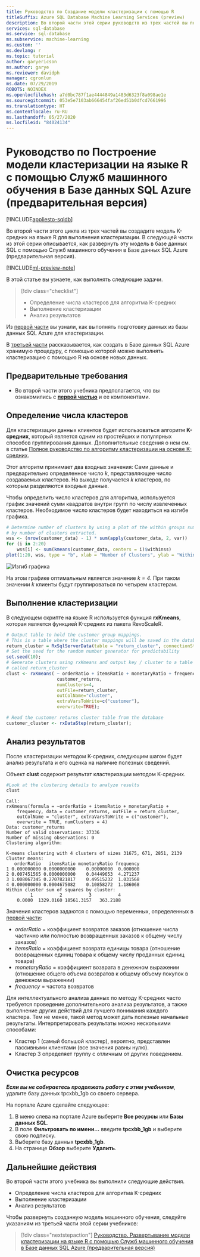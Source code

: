 ```yaml
---
title: Руководство по Создание модели кластеризации с помощью R
titleSuffix: Azure SQL Database Machine Learning Services (preview)
description: Во второй части этой серии руководств из трех частей вы построите модель K-средних, чтобы выполнить кластеризацию с помощью языка R и Служб машинного обучения в Базе данных SQL Azure (предварительная версия).
services: sql-database
ms.service: sql-database
ms.subservice: machine-learning
ms.custom: ''
ms.devlang: r
ms.topic: tutorial
author: garyericson
ms.author: garye
ms.reviewer: davidph
manager: cgronlun
ms.date: 07/29/2019
ROBOTS: NOINDEX
ms.openlocfilehash: a7d0bc787f1ae4444849a1483d6323f8a098ae1e
ms.sourcegitcommit: 053e5e7103ab666454faf26ed51b0dfcd7661996
ms.translationtype: HT
ms.contentlocale: ru-RU
ms.lasthandoff: 05/27/2020
ms.locfileid: "84024134"
---
```

# <a name="tutorial-build-a-clustering-model-in-r-with-azure-sql-database-machine-learning-services-preview"></a>Руководство по Построение модели кластеризации на языке R с помощью Служб машинного обучения в Базе данных SQL Azure (предварительная версия)
[!INCLUDE[appliesto-sqldb](../includes/appliesto-sqldb.md)]

Во второй части этого цикла из трех частей вы создадите модель K-средних на языке R для выполнения кластеризации. В следующей части из этой серии описывается, как развернуть эту модель в базе данных SQL с помощью Служб машинного обучения в Базе данных SQL Azure (предварительная версия).

[!INCLUDE[ml-preview-note](../../../includes/sql-database-ml-preview-note.md)]

В этой статье вы узнаете, как выполнять следующие задачи.

> [!div class="checklist"]
>
> * Определение числа кластеров для алгоритма K-средних
> * Выполнение кластеризации
> * Анализ результатов

Из [первой части](clustering-model-prepare-data-tutorial.md) вы узнали, как выполнять подготовку данных из базы данных SQL Azure для кластеризации.

В [третьей части](clustering-model-deploy-tutorial.md) рассказывается, как создать в Базе данных SQL Azure хранимую процедуру, с помощью которой можно выполнять кластеризацию с помощью R на основе новых данных.

## <a name="prerequisites"></a>Предварительные требования

* Во второй части этого учебника предполагается, что вы ознакомились с [**первой частью**](clustering-model-prepare-data-tutorial.md) и ее компонентами.

## <a name="define-the-number-of-clusters"></a>Определение числа кластеров

Для кластеризации данных клиентов будет использоваться алгоритм **K-средних**, который является одним из простейших и популярных способов группирования данных.
Дополнительные сведения о нем см. в статье [Полное руководство по алгоритму кластеризации на основе K-средних](https://www.kdnuggets.com/2019/05/guide-k-means-clustering-algorithm.html).

Этот алгоритм принимает два входных значения: Сами данные и предварительно определенное число *k*, представляющее число создаваемых кластеров.
На выходе получается *k* кластеров, по которым разделяются входные данные.

Чтобы определить число кластеров для алгоритма, используется график значений сумм квадратов внутри групп по числу извлеченных кластеров. Необходимое число кластеров будет находиться на изгибе графика.

```r
# Determine number of clusters by using a plot of the within groups sum of squares,
# by number of clusters extracted.
wss <- (nrow(customer_data) - 1) * sum(apply(customer_data, 2, var))
for (i in 2:20)
    wss[i] <- sum(kmeans(customer_data, centers = i)$withinss)
plot(1:20, wss, type = "b", xlab = "Number of Clusters", ylab = "Within groups sum of squares")
```

![Изгиб графика](./media/clustering-model-build-tutorial/elbow-graph.png)

На этом графике оптимальным является значение *k = 4*. При таком значении *k* клиенты будут группироваться по четырем кластерам.

## <a name="perform-clustering"></a>Выполнение кластеризации

В следующем скрипте на языке R используется функция **rxKmeans**, которая является функцией K-средних из пакета RevoScaleR.

```r
# Output table to hold the customer group mappings.
# This is a table where the cluster mappings will be saved in the database.
return_cluster = RxSqlServerData(table = "return_cluster", connectionString = connStr);
# Set the seed for the random number generator for predictability
set.seed(10);
# Generate clusters using rxKmeans and output key / cluster to a table in a database in SQL Database
# called return_cluster
clust <- rxKmeans( ~ orderRatio + itemsRatio + monetaryRatio + frequency,
                   customer_returns,
                   numClusters=4,
                   outFile=return_cluster,
                   outColName="cluster",
                   extraVarsToWrite=c("customer"),
                   overwrite=TRUE);

# Read the customer returns cluster table from the database
customer_cluster <- rxDataStep(return_cluster);
```

## <a name="analyze-the-results"></a>Анализ результатов

После кластеризации методом K-средних, следующим шагом будет анализ результата и его оценка на наличие полезных сведений.

Объект **clust** содержит результат кластеризации методом K-средних.

```r
#Look at the clustering details to analyze results
clust
```

```results
Call:
rxKmeans(formula = ~orderRatio + itemsRatio + monetaryRatio +
    frequency, data = customer_returns, outFile = return_cluster,
    outColName = "cluster", extraVarsToWrite = c("customer"),
    overwrite = TRUE, numClusters = 4)
Data: customer_returns
Number of valid observations: 37336
Number of missing observations: 0
Clustering algorithm:  

K-means clustering with 4 clusters of sizes 31675, 671, 2851, 2139
Cluster means:
   orderRatio   itemsRatio monetaryRatio frequency
1 0.000000000 0.0000000000    0.00000000  0.000000
2 0.007451565 0.0000000000    0.04449653  4.271237
3 1.008067345 0.2707821817    0.49515232  1.031568
4 0.000000000 0.0004675082    0.10858272  1.186068
Within cluster sum of squares by cluster:
         1          2          3          4
    0.0000  1329.0160 18561.3157   363.2188
```

Значения кластеров задаются с помощью переменных, определенных в [первой части](clustering-model-prepare-data-tutorial.md#separate-customers):

* *orderRatio* = коэффициент возвратов заказов (отношение числа частично или полностью возвращенных заказов к общему числу заказов)
* *itemsRatio* = коэффициент возврата единицы товара (отношение возвращенных единиц товара к общему числу проданных единиц товара)
* *monetaryRatio* = коэффициент возврата в денежном выражении (отношение общего объема возвратов к общему объему покупок в денежном выражении)
* *frequency* = частота возвратов

Для интеллектуального анализа данных по методу K-средних часто требуется проведение дополнительного анализа результатов, а также выполнение других действий для лучшего понимания каждого кластера. Тем не менее, такой метод может дать полезные начальные результаты.
Интерпретировать результаты можно несколькими способами:

* Кластер 1 (самый большой кластер), вероятно, представлен пассивными клиентами (все значения равны нулю).
* Кластер 3 определяет группу с отличным от других поведением.

## <a name="clean-up-resources"></a>Очистка ресурсов

***Если вы не собираетесь продолжать работу с этим учебником***, удалите базу данных tpcxbb_1gb со своего сервера.

На портале Azure сделайте следующее:

1. В меню слева на портале Azure выберите **Все ресурсы** или **Базы данных SQL**.
1. В поле **Фильтровать по имени…** введите **tpcxbb_1gb** и выберите свою подписку.
1. Выберите базу данных **tpcxbb_1gb**.
1. На странице **Обзор** выберите **Удалить**.

## <a name="next-steps"></a>Дальнейшие действия

Во второй части этого учебника вы выполнили следующие действия.

* Определение числа кластеров для алгоритма K-средних
* Выполнение кластеризации
* Анализ результатов

Чтобы развернуть созданную модель машинного обучения, следуйте указаниям из третьей части этой серии учебников:

> [!div class="nextstepaction"]
> [Руководство. Развертывание модели кластеризации на языке R с помощью Служб машинного обучения в Базе данных SQL Azure (предварительная версия)](clustering-model-deploy-tutorial.md)
